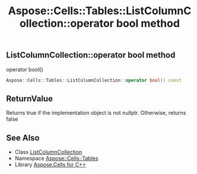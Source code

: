 ﻿---
title: Aspose::Cells::Tables::ListColumnCollection::operator bool method
linktitle: operator bool
second_title: Aspose.Cells for C++ API Reference
description: 'Aspose::Cells::Tables::ListColumnCollection::operator bool method. operator bool() in C++.'
type: docs
weight: 400
url: /cpp/aspose.cells.tables/listcolumncollection/operator_bool/
---
## ListColumnCollection::operator bool method


operator bool()

```cpp
Aspose::Cells::Tables::ListColumnCollection::operator bool() const
```


## ReturnValue

Returns true if the implementation object is not nullptr. Otherwise, returns false

## See Also

* Class [ListColumnCollection](../)
* Namespace [Aspose::Cells::Tables](../../)
* Library [Aspose.Cells for C++](../../../)
